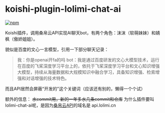 # koishi-plugin-lolimi-chat-ai

[![npm](https://img.shields.io/npm/v/koishi-plugin-lolimi-chat-ai?style=flat-square)](https://www.npmjs.com/package/koishi-plugin-lolimi-chat-ai)

Koishi插件，调用桑帛云API实现AI聊天bot，有两个角色：沫沫（软萌妹妹）和婧枫（傲娇姐姐）。

貌似是百度的文心一言模型，引用一下部分聊天记录：

> 我：你是openai开fa的吗
> bot：我是通过百度研发的文心大模型技术，运行在百度的飞桨深度学习平台上的，依托于飞桨深度学习平台和文心知识增强大模型，持续从海量数据和大规模知识中融合学习，具备知识增强、检索增强和对话增强的技术特色。

而且API居然会屏蔽“开发的”这个关键词（应该还有别的，懒得一个个试）

额外的信息：
~~水commit用，新的一年多水几条commit和仓库~~
为什么插件要叫lolimi-chat-ai呢，是因为[桑帛云API](https://api.lolimi.cn)的域名是 api.lolimi.cn
